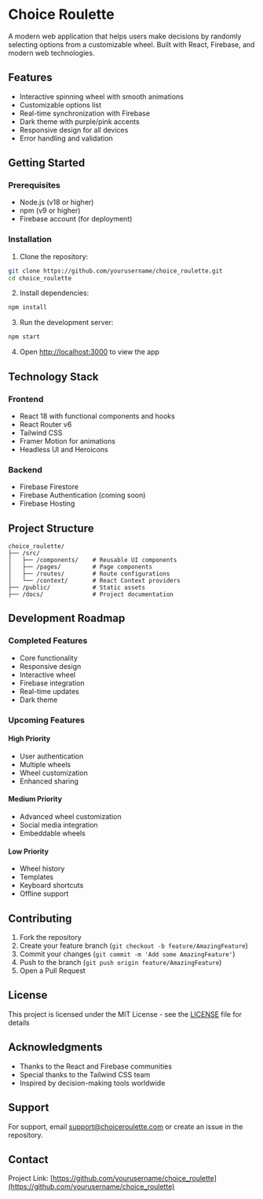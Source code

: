# Choice Roulette

A modern web application that helps users make decisions by randomly selecting options from a customizable wheel. Built with React, Firebase, and modern web technologies.

## Features

- Interactive spinning wheel with smooth animations
- Customizable options list
- Real-time synchronization with Firebase
- Dark theme with purple/pink accents
- Responsive design for all devices
- Error handling and validation

## Getting Started

### Prerequisites

- Node.js (v18 or higher)
- npm (v9 or higher)
- Firebase account (for deployment)

### Installation

1. Clone the repository:
```bash
git clone https://github.com/yourusername/choice_roulette.git
cd choice_roulette
```

2. Install dependencies:
```bash
npm install
```

3. Run the development server:
```bash
npm start
```

4. Open [http://localhost:3000](http://localhost:3000) to view the app

## Technology Stack

### Frontend
- React 18 with functional components and hooks
- React Router v6
- Tailwind CSS
- Framer Motion for animations
- Headless UI and Heroicons

### Backend
- Firebase Firestore
- Firebase Authentication (coming soon)
- Firebase Hosting

## Project Structure

```
choice_roulette/
├── /src/
│   ├── /components/    # Reusable UI components
│   ├── /pages/         # Page components
│   ├── /routes/        # Route configurations
│   └── /context/       # React Context providers
├── /public/            # Static assets
├── /docs/              # Project documentation
```

## Development Roadmap

### Completed Features
- Core functionality
- Responsive design
- Interactive wheel
- Firebase integration
- Real-time updates
- Dark theme

### Upcoming Features

#### High Priority
- User authentication
- Multiple wheels
- Wheel customization
- Enhanced sharing

#### Medium Priority
- Advanced wheel customization
- Social media integration
- Embeddable wheels

#### Low Priority
- Wheel history
- Templates
- Keyboard shortcuts
- Offline support

## Contributing

1. Fork the repository
2. Create your feature branch (`git checkout -b feature/AmazingFeature`)
3. Commit your changes (`git commit -m 'Add some AmazingFeature'`)
4. Push to the branch (`git push origin feature/AmazingFeature`)
5. Open a Pull Request

## License

This project is licensed under the MIT License - see the [LICENSE](LICENSE) file for details

## Acknowledgments

- Thanks to the React and Firebase communities
- Special thanks to the Tailwind CSS team
- Inspired by decision-making tools worldwide

## Support

For support, email support@choiceroulette.com or create an issue in the repository.

## Contact

Project Link: [https://github.com/yourusername/choice_roulette](https://github.com/yourusername/choice_roulette)
